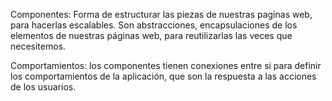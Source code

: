 Componentes:
Forma de estructurar las piezas de nuestras paginas web, para hacerlas escalables. 
Son abstracciones, encapsulaciones de los elementos de nuestras páginas web, para
reutilizarlas las veces que necesitemos. 

Comportamientos:
los componentes tienen conexiones entre si para definir los comportamientos de la aplicación, que son la respuesta a las acciones de los usuarios.
